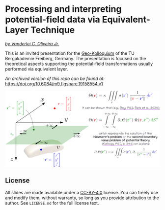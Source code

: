 # Processing and interpreting potential-field data via Equivalent-Layer Technique

[*by Vanderlei C. Oliveira Jr.*](https://www.pinga-lab.org/people/oliveira-jr.html)

This is an invited presentation for the [Geo-Kolloquium](https://tu-freiberg.de/geo-kolloquium)
of the TU Bergakademie Freiberg, Germany. The presentation is
focused on the theoretical aspects supporting the potential-field
transformations usually performed via equivalent layer.

*An archived version of this repo can be found at:* https://doi.org/10.6084/m9.figshare.19158554.v1


<img src='continuous-EqL.png'>


## License

All slides are made available under a [CC-BY-4.0](https://choosealicense.com/licenses/cc-by-4.0/) license. You can freely
use and modify them, without warranty, so long as you provide attribution
to the author. See `LICENSE.md` for the full license text.
